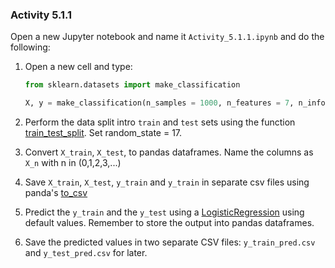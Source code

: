 ### Activity 5.1.1

Open a new Jupyter notebook and name it `Activity_5.1.1.ipynb` and do the following:

1. Open a new cell and type:

    ```python
    from sklearn.datasets import make_classification

    X, y = make_classification(n_samples = 1000, n_features = 7, n_informative = 7,n_redundant = 0, n_classes = 2, n_clusters_per_class = 1, random_state = 17) 
    ```
2. Perform the data split intro `train` and `test` sets using the function [train_test_split](https://scikit-learn.org/stable/modules/generated/sklearn.model_selection.train_test_split.html?highlight=train_test_split#sklearn.model_selection.train_test_split). Set random_state = 17.
3. Convert `X_train`, `X_test`, to pandas dataframes. Name the columns as `X_n` with n in (0,1,2,3,...)
4. Save `X_train`, `X_test`, `y_train` and `y_train` in separate csv files using panda's [to_csv](https://pandas.pydata.org/docs/reference/api/pandas.DataFrame.to_csv.html?highlight=to_csv#pandas.DataFrame.to_csv)
5. Predict the `y_train` and the `y_test` using a [LogisticRegression](https://scikit-learn.org/stable/modules/generated/sklearn.linear_model.LogisticRegression.html?highlight=logistic%20regression#sklearn.linear_model.LogisticRegression) using default values. Remember to store the output into pandas dataframes.
6. Save the predicted values in two separate CSV files: `y_train_pred.csv` and `y_test_pred.csv` for later.
